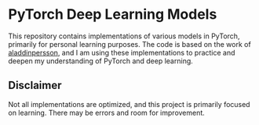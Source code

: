 # PyTorch Deep Learning Models

This repository contains implementations of various models in PyTorch, primarily for personal learning purposes. The code is based on the work of [aladdinpersson](https://github.com/aladdinpersson), and I am using these implementations to practice and deepen my understanding of PyTorch and deep learning.

## Disclaimer

Not all implementations are optimized, and this project is primarily focused on learning. There may be errors and room for improvement.
